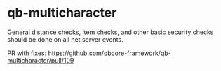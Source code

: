 # qb-multicharacter
General distance checks, item checks, and other basic security checks should be done on all net server events.

PR with fixes: https://github.com/qbcore-framework/qb-multicharacter/pull/109

